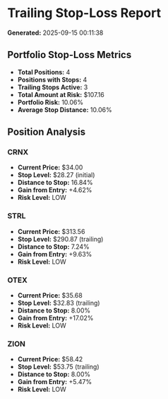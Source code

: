# Trailing Stop-Loss Report

**Generated:** 2025-09-15 00:11:38

## Portfolio Stop-Loss Metrics

- **Total Positions:** 4
- **Positions with Stops:** 4
- **Trailing Stops Active:** 3
- **Total Amount at Risk:** $107.16
- **Portfolio Risk:** 10.06%
- **Average Stop Distance:** 10.06%

## Position Analysis

### CRNX
- **Current Price:** $34.00
- **Stop Level:** $28.27 (initial)
- **Distance to Stop:** 16.84%
- **Gain from Entry:** +4.62%
- **Risk Level:** LOW

### STRL
- **Current Price:** $313.56
- **Stop Level:** $290.87 (trailing)
- **Distance to Stop:** 7.24%
- **Gain from Entry:** +9.63%
- **Risk Level:** LOW

### OTEX
- **Current Price:** $35.68
- **Stop Level:** $32.83 (trailing)
- **Distance to Stop:** 8.00%
- **Gain from Entry:** +17.02%
- **Risk Level:** LOW

### ZION
- **Current Price:** $58.42
- **Stop Level:** $53.75 (trailing)
- **Distance to Stop:** 8.00%
- **Gain from Entry:** +5.47%
- **Risk Level:** LOW

